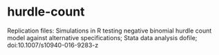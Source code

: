 # hurdle-count
Replication files: Simulations in R testing negative binomial hurdle count model against alternative specifications; Stata data analysis dofile; doi:10.1007/s10940-016-9283-z
